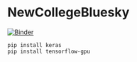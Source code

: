 # NewCollegeBluesky
[![Binder](https://mybinder.org/badge.svg)](https://mybinder.org/v2/gh/XinYao1994/NewCollegeBluesky.git/master)
````
pip install keras
pip install tensorflow-gpu
````
